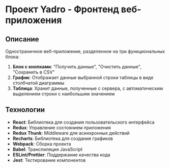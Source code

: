 # Проект Yadro - Фронтенд веб-приложения

## Описание
Одностраничное веб-приложение, разделенное на три функциональных блока:
1. **Блок с кнопками**: "Получить данные", "Очистить данные", "Сохранить в CSV"
2. **График**: Отображает данные выбранной строки таблицы в виде столбчатой диаграммы
3. **Таблица**: Хранит данные, полученные с сервера, с автоматическим выделением строки с наибольшим значением

## Технологии
- **React**: Библиотека для создания пользовательского интерфейса
- **Redux**: Управление состоянием приложения
- **Redux Thunk**: Middleware для асинхронных действий
- **Recharts**: Библиотека для создания графиков
- **Webpack**: Сборка проекта
- **Babel**: Транспиляция JavaScript
- **ESLint/Prettier**: Поддержание качества кода
- **Jest**: Тестирование компонентов